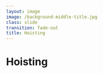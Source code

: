```yaml
---
layout: image
image: /background-middle-title.jpg
class: slide
transition: fade-out
title: Hoisting
---
```


<div class="flex h-full flex-items-center">
  <h1 class="text-left m-b-0 font-bold">
    Hoisting
  </h1>
</div>
